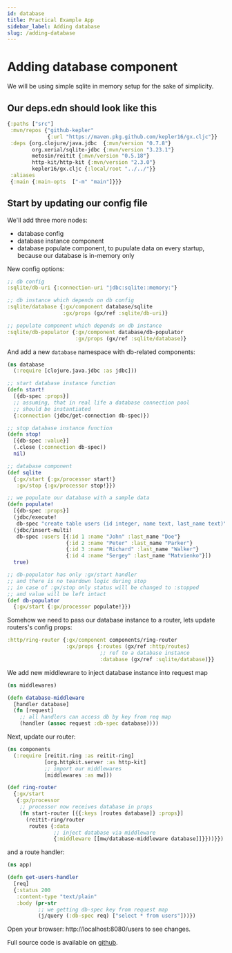 ```yaml
---
id: database
title: Practical Example App
sidebar_label: Adding database
slug: /adding-database
---
```


# Adding database component

We will be using simple sqlite in memory setup for the sake of simplicity.

## Our deps.edn should look like this

```clojure title="deps.edn"
{:paths ["src"]
 :mvn/repos {"github-kepler"
             {:url "https://maven.pkg.github.com/kepler16/gx.cljc"}}
 :deps {org.clojure/java.jdbc  {:mvn/version "0.7.8"}
        org.xerial/sqlite-jdbc {:mvn/version "3.23.1"}
        metosin/reitit {:mvn/version "0.5.18"}
        http-kit/http-kit {:mvn/version "2.3.0"}
        kepler16/gx.cljc {:local/root "../../"}}
 :aliases
 {:main {:main-opts  ["-m" "main"]}}}
```

## Start by updating our config file

We'll add three more nodes:
- database config
- database instance component
- database populate component, to pupulate data on every startup, because our database is in-memory only

New config options:

```clojure title="resources/config.edn"
;; db config
:sqlite/db-uri {:connection-uri "jdbc:sqlite::memory:"}

;; db instance which depends on db config
:sqlite/database {:gx/component database/sqlite
                  :gx/props (gx/ref :sqlite/db-uri)}

;; populate component which depends on db instance
:sqlite/db-populator {:gx/component database/db-populator
                      :gx/props (gx/ref :sqlite/database)}
```

And add a new `database` namespace with db-related components:

```clojure title="src/database.clj"
(ns database
  (:require [clojure.java.jdbc :as jdbc]))

;; start database instance function
(defn start!
  [{db-spec :props}]
  ;; assuming, that in real life a database connection pool
  ;; should be instantiated
  {:connection (jdbc/get-connection db-spec)})

;; stop database instance function
(defn stop!
  [{db-spec :value}]
  (.close (:connection db-spec))
  nil)

;; database component
(def sqlite
  {:gx/start {:gx/processor start!}
   :gx/stop {:gx/processor stop!}})

;; we populate our database with a sample data
(defn populate!
  [{db-spec :props}]
  (jdbc/execute!
   db-spec "create table users (id integer, name text, last_name text)")
  (jdbc/insert-multi!
   db-spec :users [{:id 1 :name "John" :last_name "Doe"}
                   {:id 2 :name "Peter" :last_name "Parker"}
                   {:id 3 :name "Richard" :last_name "Walker"}
                   {:id 4 :name "Sergey" :last_name "Matvienko"}])
  true)

;; db-populator has only :gx/start handler
;; and there is no teardown logic during stop
;; in case of :gx/stop only status will be changed to :stopped
;; and value will be left intact
(def db-populator
  {:gx/start {:gx/processor populate!}})
```

Somehow we need to pass our database instance to a router, lets update routers's config props:

```clojure title="resouces/config.edn"
:http/ring-router {:gx/component components/ring-router
                   :gx/props {:routes (gx/ref :http/routes)
                              ;; ref to a database instance
                              :database (gx/ref :sqlite/database)}}
```

We add new middlewrare to inject database instance into request map

```clojure title="src/middlewares.clj"
(ns middlewares)

(defn database-middleware
  [handler database]
  (fn [request]
    ;; all handlers can access db by key from req map
    (handler (assoc request :db-spec database))))
```

Next, update our router:

```clojure title="src/components.clj"
(ns components
  (:require [reitit.ring :as reitit-ring]
            [org.httpkit.server :as http-kit]
            ;; import our middlewares
            [middlewares :as mw]))

(def ring-router
  {:gx/start
   {:gx/processor
    ;; processor now receives database in props
    (fn start-router [{{:keys [routes database]} :props}]
      (reitit-ring/router
       routes {:data
               ;; inject database via middleware
               {:middleware [[mw/database-middleware database]]}}))}})
```

and a route handler:
```clojure title="src/app.clj"
(ns app)

(defn get-users-handler
  [req]
  {:status 200
   :content-type "text/plain"
   :body (pr-str
          ;; we getting db-spec key from request map
          (j/query (:db-spec req) ["select * from users"]))})
```

Open your browser: http://localhost:8080/users to see changes.

Full source code is available on [github](https://github.com/kepler16/gx.cljc/tree/master/examples/simple).